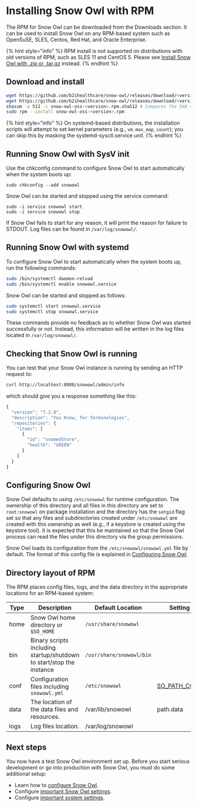 # Installing Snow Owl with RPM

The RPM for Snow Owl can be downloaded from the Downloads section. It can be used to install Snow Owl on any RPM-based system such as OpenSuSE, SLES, Centos, Red Hat, and Oracle Enterprise.

{% hint style="info" %}
RPM install is not supported on distributions with old versions of RPM, such as SLES 11 and CentOS 5. Please see [Install Snow Owl with .zip or .tar.gz](tarzip.md) instead.
{% endhint %}

## Download and install

```bash
wget https://github.com/b2ihealthcare/snow-owl/releases/download/<version>/snow-owl-oss-<version>.rpm
wget https://github.com/b2ihealthcare/snow-owl/releases/download/<version>/snow-owl-oss-<version>.rpm.sha512
shasum -a 512 -c snow-owl-oss-<version>.rpm.sha512 # Compares the SHA of the downloaded RPM and the published checksum, which should output `snow-owl-oss-<version>.rpm: OK`.
sudo rpm --install snow-owl-oss-<version>.rpm
```

{% hint style="info" %}
On systemd-based distributions, the installation scripts will attempt to set kernel parameters (e.g., `vm.max_map_count`); you can skip this by masking the systemd-sysctl.service unit.
{% endhint %}

## Running Snow Owl with SysV init

Use the chkconfig command to configure Snow Owl to start automatically when the system boots up:

```
sudo chkconfig --add snowowl
```

Snow Owl can be started and stopped using the service command:

```
sudo -i service snowowl start
sudo -i service snowowl stop
```

If Snow Owl fails to start for any reason, it will print the reason for failure to STDOUT. Log files can be found in `/var/log/snowowl/`.

## Running Snow Owl with systemd

To configure Snow Owl to start automatically when the system boots up, run the following commands:

```bash
sudo /bin/systemctl daemon-reload
sudo /bin/systemctl enable snowowl.service
```

Snow Owl can be started and stopped as follows:

```bash
sudo systemctl start snowowl.service
sudo systemctl stop snowowl.service
```

These commands provide no feedback as to whether Snow Owl was started successfully or not. Instead, this information will be written in the log files located in `/var/log/snowowl/`.

## Checking that Snow Owl is running

You can test that your Snow Owl instance is running by sending an HTTP request to:

```bash
curl http://localhost:8080/snowowl/admin/info
```

which should give you a response something like this:

```javascript
{
  "version": "7.2.0",
  "description": "You Know, for Terminologies",
  "repositories": {
    "items": [
      {
        "id": "snomedStore",
        "health": "GREEN"
      }
    ]
  }
}
```

## Configuring Snow Owl

Snow Owl defaults to using `/etc/snowowl` for runtime configuration. The ownership of this directory and all files in this directory are set to `root:snowowl` on package installation and the directory has the `setgid` flag set so that any files and subdirectories created under `/etc/snowowl` are created with this ownership as well (e.g., if a keystore is created using the keystore tool). It is expected that this be maintained so that the Snow Owl process can read the files under this directory via the group permissions.

Snow Owl loads its configuration from the `/etc/snowowl/snowowl.yml` file by default. The format of this config file is explained in [Configuring Snow Owl](../configure/index.md).

## Directory layout of RPM

The RPM places config files, logs, and the data directory in the appropriate locations for an RPM-based system:

| Type | Description                                                          | Default Location         | Setting                                                       |
| ---- | -------------------------------------------------------------------- | ------------------------ | ------------------------------------------------------------- |
| home | Snow Owl home directory or `$SO_HOME`                                | `/usr/share/snowowl`     |                                                               |
| bin  | Binary scripts including startup/shutdown to start/stop the instance | `/usr/share/snowowl/bin` |                                                               |
| conf | Configuration files including `snowowl.yml`                          | `/etc/snowowl`           | [SO\_PATH\_CONF](../configure/index.md#config-files-location) |
| data | The location of the data files and resources.                        | /var/lib/snowowl         | path.data                                                     |
| logs | Log files location.                                                  | /var/log/snowowl         |                                                               |

## Next steps

You now have a test Snow Owl environment set up. Before you start serious development or go into production with Snow Owl, you must do some additional setup:

* Learn how to [configure Snow Owl](../configure/index.md).
* Configure [important Snow Owl settings](../configure/important-settings.md).
* Configure [important system settings](https://github.com/b2ihealthcare/snow-owl/tree/8a7fdb764156e4d99482a6868a5efcce0e6dcb0e/docs/setup/configure/README.md).
